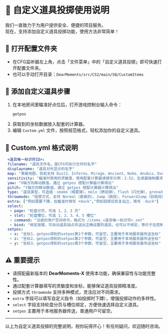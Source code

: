 # 🧩 自定义道具投掷使用说明  
  我们一直致力于为用户提供安全、便捷的项目服务。  
  现在，支持添加自定义道具投掷功能，使用方法非常简单！

 ## 📂 打开配置文件夹  
 - 在CFG监听器左上角，点击「文件菜单」中的「自定义道具投掷」即可快速打开配置文件夹。  
 - 也可以手动打开目录：`DearMoments/src/CS2/main/SQ/CustomItems`  

 ## 🎯 添加自定义道具步骤  
 1. 在本地房间里瞄准好点位后，打开游戏控制台输入命令：  
    ```bash
    getpos
    ```  
 2. 获取到的坐标数据放入配套的计算器。  
 3. 编辑 `Custom.yml` 文件，按照规范格式，轻松添加你的自定义道具。  

 ## 📝 Custom.yml 格式说明  

 ```yaml
  <道具唯一标识符ID>:
  filename: "道具文件名，是CFG可执行文件的名字"
  displayname: "道具对外显示的名字"
  map: "隶属地图，目前支持 Dust2、Inferno、Mirage、Ancient、Nuke、Anubis、Overpass、Vertigo"
  sensitivity: "瞄准时使用的灵敏度，使用配套计算器请填写示例：2.52，生成器强制要求 m_yaw 0.022"
  yaw: "X轴方向移动数值，通过 getpos 搭配计算器计算得出"
  pitch: "Y轴方向移动数值，通过 getpos 搭配计算器计算得出"
  type: "道具类型，可选值：smoke（烟雾弹）、molo（燃烧弹）、flash（闪光弹）、grenade（手榴弹）、decoy（诱饵弹）"
  throwmode: "投掷方式，支持 Normal（直接扔）、Jump（跳投）、ForwardJump（前跳投）、Custom（自定义，需在 extra 填写投掷命令）"
  extra: ["例如需要下蹲，在瞄准时填写 +duck","例如投掷后恢复站立，填写 -duck"]
  select:
   - page: "轮盘分页，可选 1、2、3 页"
   - slot: "轮盘槽位，可选 1、2、3、4、5 槽位"
   - command: "注册的用户空间命令，格式为 /items_<道具唯一标识符>_set"
   - bind: "绑定按键，可自动道具描点并送出正确设置的道具，也可以不绑定，等价于在控制台输入 items_<道具唯一标识符>_set"
  setpos:
   - x: "坐标1，getpos得到的setpos第1个参数，可留空，主要用于本地服务器传送坐标"
   - z: "坐标2，getpos得到的setpos第2个参数，可留空，主要用于本地服务器传送坐标"
   - y: "坐标3，getpos得到的setpos第3个参数，可留空，主要用于本地服务器传送坐标"
 ```

 ## ⚠️ 重要提示  
 - 请搭配最新版本的 **DearMoments-X** 使用本功能，确保兼容性与功能完整性。  
 - 通过配套计算器填写的灵敏度和坐标，能够保证道具投掷精准度。  
 - 投掷方式 `throwmode` 支持多种模式，灵活应对不同需求。  
 - `extra` 字段可以填写自定义指令（如投掷时下蹲），增强投掷动作的多样性。  
 - `select` 字段支持轮盘分页与槽位绑定，方便快速选择自定义道具。  
 - `setpos` 主要用于本地服务器传送，普通用户可留空。  

 ---  
  以上为自定义道具投掷的完整说明，祝你玩得开心！有任何疑问，欢迎随时咨询。
